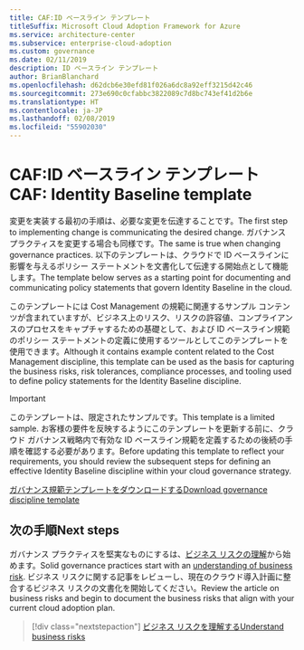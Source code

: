 ```yaml
---
title: CAF:ID ベースライン テンプレート
titleSuffix: Microsoft Cloud Adoption Framework for Azure
ms.service: architecture-center
ms.subservice: enterprise-cloud-adoption
ms.custom: governance
ms.date: 02/11/2019
description: ID ベースライン テンプレート
author: BrianBlanchard
ms.openlocfilehash: d62dcb6e30efd81f026a6dc8a92eff3215d42c46
ms.sourcegitcommit: 273e690c0cfabbc3822089c7d8bc743ef41d2b6e
ms.translationtype: HT
ms.contentlocale: ja-JP
ms.lasthandoff: 02/08/2019
ms.locfileid: "55902030"
---
```

# <a name="caf-identity-baseline-template"></a><span data-ttu-id="5322d-103">CAF:ID ベースライン テンプレート</span><span class="sxs-lookup"><span data-stu-id="5322d-103">CAF: Identity Baseline template</span></span>

<span data-ttu-id="5322d-104">変更を実装する最初の手順は、必要な変更を伝達することです。</span><span class="sxs-lookup"><span data-stu-id="5322d-104">The first step to implementing change is communicating the desired change.</span></span> <span data-ttu-id="5322d-105">ガバナンス プラクティスを変更する場合も同様です。</span><span class="sxs-lookup"><span data-stu-id="5322d-105">The same is true when changing governance practices.</span></span> <span data-ttu-id="5322d-106">以下のテンプレートは、クラウドで ID ベースラインに影響を与えるポリシー ステートメントを文書化して伝達する開始点として機能します。</span><span class="sxs-lookup"><span data-stu-id="5322d-106">The template below serves as a starting point for documenting and communicating policy statements that govern Identity Baseline in the cloud.</span></span>  

<span data-ttu-id="5322d-107">このテンプレートには Cost Management の規範に関連するサンプル コンテンツが含まれていますが、ビジネス上のリスク、リスクの許容値、コンプライアンスのプロセスをキャプチャするための基礎として、および ID ベースライン規範のポリシー ステートメントの定義に使用するツールとしてこのテンプレートを使用できます。</span><span class="sxs-lookup"><span data-stu-id="5322d-107">Although it contains example content related to the Cost Management discipline, this template can be used as the basis for capturing the business risks, risk tolerances, compliance processes, and tooling used to define policy statements for the Identity Baseline discipline.</span></span>

> [!IMPORTANT]
> <span data-ttu-id="5322d-108">このテンプレートは、限定されたサンプルです。</span><span class="sxs-lookup"><span data-stu-id="5322d-108">This template is a limited sample.</span></span> <span data-ttu-id="5322d-109">お客様の要件を反映するようにこのテンプレートを更新する前に、クラウド ガバナンス戦略内で有効な ID ベースライン規範を定義するための後続の手順を確認する必要があります。</span><span class="sxs-lookup"><span data-stu-id="5322d-109">Before updating this template to reflect your requirements, you should review the subsequent steps for defining an effective Identity Baseline discipline within your cloud governance strategy.</span></span>

<!-- markdownlint-disable MD033 -->

 <span data-ttu-id="5322d-110"><a href="https://archcenter.blob.core.windows.net/cdn/fusion/governance/Governance Discipline Template.docx">ガバナンス規範テンプレートをダウンロードする</a></span><span class="sxs-lookup"><span data-stu-id="5322d-110"><a href="https://archcenter.blob.core.windows.net/cdn/fusion/governance/Governance Discipline Template.docx">Download governance discipline template</a></span></span>

<!-- markdownlint-enable MD033 -->

## <a name="next-steps"></a><span data-ttu-id="5322d-111">次の手順</span><span class="sxs-lookup"><span data-stu-id="5322d-111">Next steps</span></span>

<span data-ttu-id="5322d-112">ガバナンス プラクティスを堅実なものにするは、[ビジネス リスクの理解](./business-risks.md)から始めます。</span><span class="sxs-lookup"><span data-stu-id="5322d-112">Solid governance practices start with an [understanding of business risk](./business-risks.md).</span></span> <span data-ttu-id="5322d-113">ビジネス リスクに関する記事をレビューし、現在のクラウド導入計画に整合するビジネス リスクの文書化を開始してください。</span><span class="sxs-lookup"><span data-stu-id="5322d-113">Review the article on business risks and begin to document the business risks that align with your current cloud adoption plan.</span></span>

> [!div class="nextstepaction"]
> [<span data-ttu-id="5322d-114">ビジネス リスクを理解する</span><span class="sxs-lookup"><span data-stu-id="5322d-114">Understand business risks</span></span>](./business-risks.md)
